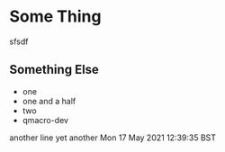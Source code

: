 # Some Thing

sfsdf

## Something Else

- one
- one and a half
- two
- qmacro-dev

another line
yet another
Mon 17 May 2021 12:39:35 BST
